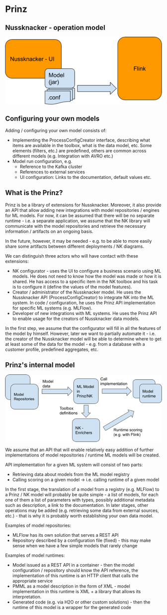 # Prinz

## Nussknacker - operation model

![nussknacker_operation_model](readme/nussknacker_operation_model.png)

## Configuring your own models

Adding / configuring your own model consists of:
* Implementing the ProcessConfigCreator interface, describing what items are available in the toolbox, what is the data model,
etc. Some elements (filters, etc.) are predefined, others are common across different models (e.g. Integration with AVRO etc.)
* Model run configuration, e.g.
    * Reference to the Kafka cluster
    * References to external services
    * UI configuration: Links to the documentation, default values etc.

## What is the Prinz?

Prinz is be a library of extensions for Nussknacker. Moreover, it also provide an API that allow adding new
integrations with model repositories / engines for ML models.
For now, it can be assumed that there will be no separate runtime - i.e. a separate application, we assume that the NK
 library will communicate with the model repositories and retrieve the necessary information / artifacts on an ongoing basis.

In the future, however, it may be needed - e.g. to be able to more easily share some artifacts between different deployments /
NK diagrams.

We can distinguish three actors who will have contact with these extensions:
* NK configurator - uses the UI to configure a business scenario using ML models. He does not need to know how the model
was made or how it is shared. He has access to a specific item in the NK toolbox and his task is to configure it (define
the values of the model features).
* Creator / administrator of the Nussknacker model. He uses the Nussknacker API (ProcessConfigCreator) to integrate NK into
 the ML system. In code / configuration, he uses the Prinz API implementation for specific ML systems (e.g. MLFlow).
* Developer of new integrations with ML systems. He uses the Prinz API to enable usage for the creators of Nussknacker data
models.

In the first step, we assume that the configurator will fill in all the features of the model by himself. However, later
we want to partially automate it - i.e. the creator of the Nussknacker model will be able to determine where to get at least
some of the data for the model - e.g. from a database with a customer profile, predefined aggregates, etc.

## Prinz's internal model

![prinz_internal_model](readme/prinz_internal_model.png)

We assume that an API that will enable relatively easy addition of further implementations of model repositories / runtime
ML models will be created.

API implementation for a given ML system will consist of two parts:
* Retrieving data about models from the ML model registry
* Calling scoring on a given model -> i.e. calling runtime of a given model

In the first stage, the translation of a model from a registry (e.g. MLFlow) to a Prinz / NK model will probably be quite
simple - a list of models, for each one of them a list of parameters with types, possibly additional metadata such as description,
a link to the documentation. In later stages, other operations may be added (e.g. retrieving some data from external sources,
etc.) - that is why it is probably worth establishing your own data model.

Examples of model repositories:
* MLFlow has its own solution that serves a REST API
* Repository described by a configuration file (fixed) - this may make sense when we have a few simple models that rarely change

Examples of model runtimes:
* Model issued as a REST API in a container - then the model configuration / repository should know the API reference, the implementation of this runtime is an HTTP client that calls the appropriate service
* PMML as a model description in the form of XML - model implementation in this runtime is XML + a library that allows its interpretation.
* Generated code (e.g. via H2O or other custom solutions) - then the runtime of this model is a wrapper for the generated code

